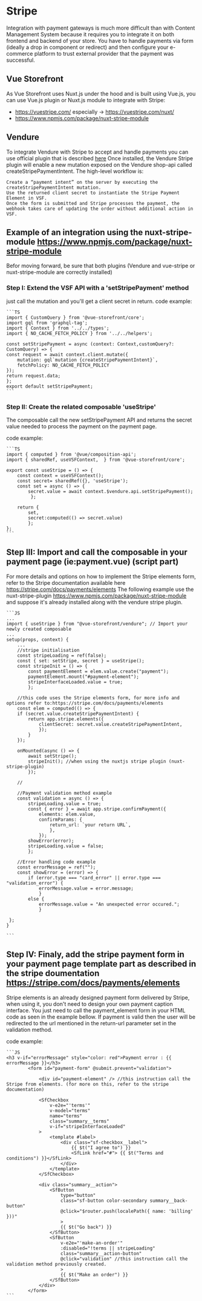 # Stripe

Integration with payment gateways is much more difficult than with Content Management System because it requires you to integrate it on both frontend and backend of your store. You have to handle payments via form (ideally a drop in component or redirect) and then configure your e-commerce platform to trust external provider that the payment was successful.

## Vue Storefront

As Vue Storefront uses Nuxt.js under the hood and is built using Vue.js, you can use Vue.js plugin or Nuxt.js module to integrate with Stripe:

- <https://vuestripe.com/> especially -> <https://vuestripe.com/nuxt/>
- <https://www.npmjs.com/package/nuxt-stripe-module>

## Vendure

To integrate Vendure with Stripe to accept and handle payments you can use official plugin that is described [here](https://www.vendure.io/docs/typescript-api/payments-plugin/stripe-plugin/)
Once installed, the Vendure Stripe plugin will enable a new mutation exposed on the Vendure shop-api called createStripePaymentIntent.
The high-level workflow is:

    Create a “payment intent” on the server by executing the createStripePaymentIntent mutation.
    Use the returned client secret to instantiate the Stripe Payment Element in VSF.
    Once the form is submitted and Stripe processes the payment, the webhook takes care of updating the order without additional action in VSF.

## Example of an integration using the nuxt-stripe-module <https://www.npmjs.com/package/nuxt-stripe-module>

Befor moving forward, be sure that both plugins (Vendure and vue-stripe or nuxt-stripe-module are correctly installed)

### Step I: Extend the VSF API with a 'setStripePayment' method

just call the mutation and you'll get a client secret in return.
code example:

    ```TS
    import { CustomQuery } from '@vue-storefront/core';
    import gql from 'graphql-tag';
    import { Context } from '../../types';
    import { NO_CACHE_FETCH_POLICY } from '../../helpers';

    const setStripePayment = async (context: Context,customQuery?: CustomQuery) => { 
    const request = await context.client.mutate({
        mutation: gql`mutation {createStripePaymentIntent}`,
        fetchPolicy: NO_CACHE_FETCH_POLICY
    });  
    return request.data;  
    };
    export default setStripePayment;
    ```

### Step II: Create the related composable 'useStripe'

The composable call the new setStripePayment API and returns the secret value needed to process the payment on the payment page.

code example:

    ```TS
    import { computed } from '@vue/composition-api';
    import { sharedRef, useVSFContext,  } from '@vue-storefront/core';

    export const useStripe = () => {  
        const context = useVSFContext();
        const secret= sharedRef({}, 'useStripe'); 
        const set = async () => { 
            secret.value = await context.$vendure.api.setStripePayment(); 
             };

        return {
            set,
            secret:computed(() => secret.value)
            };
    };
    ```

## Step III: Import and call the composable in your payment page (ie:payment.vue) (script part)

For more details and options on how to implement the Stripe elements form, refer to the Stripe documentation available here <https://stripe.com/docs/payments/elements>
The following example use the nuxt-stripe-plugin <https://www.npmjs.com/package/nuxt-stripe-module> and suppose it's already installed along with the vendure stripe plugin.

    ```JS
    ...
    import { useStripe } from "@vue-storefront/vendure"; // Import your newly created composable
    ...
    setup(props, context) {
        ...
        //stripe initialisation
        const stripeLoading = ref(false);
        const { set: setStripe, secret } = useStripe();
        const stripeInit = () => {
            const paymentElement = elem.value.create("payment");
            paymentElement.mount("#payment-element");
            stripeInterfaceLoaded.value = true;
            };
        
        //this code uses the Stripe elements form, for more info and options refer to:https://stripe.com/docs/payments/elements
        const elem = computed(() => {
        if (secret.value.createStripePaymentIntent) {
            return app.stripe.elements({                
                clientSecret: secret.value.createStripePaymentIntent,
                });
            }
        });

        onMounted(async () => {
            await setStripe();
            stripeInit(); //when using the nuxtjs stripe plugin (nuxt-stripe-plugin)
            });
        
        //

        //Payment validation method example
        const validation = async () => {
            stripeLoading.value = true;
            const { error } = await app.stripe.confirmPayment({
                elements: elem.value,
                confirmParams: {
                    return_url: `your return URL`,
                    },
                });      
            showError(error);
            stripeLoading.value = false;
            };
        
        //Error handling code example
        const errorMessage = ref("");        
        const showError = (error) => {
            if (error.type === "card_error" || error.type === "validation_error") {
                errorMessage.value = error.message;
                } 
            else {
                errorMessage.value = "An unexpected error occured.";
                }

     };
    }

    ```

## Step IV: Finaly, add the stripe payment form in your payment page template part as described in the stripe doumentation <https://stripe.com/docs/payments/elements>

Stripe elements is an already designed payment form delivered by Stripe, when using it, you don't need to design your own payment caption interface.
You just need to call the payment_element form in your HTML code as seen in the example bellow.
If payment is valid then the user will be redirected to the url mentioned in the return-url parameter set in the validation method.

code example:

    ```JS
    <h3 v-if="errorMessage" style="color: red">Payment error : {{ errorMessage }}</h3>
            <form id="payment-form" @submit.prevent="validation">

                <div id="payment-element" /> //this instruction call the Stripe from elements. (for more on this, refer to the stripe documentation)

                <SfCheckbox
                    v-e2e="'terms'"
                    v-model="terms"
                    name="terms"
                    class="summary__terms"
                    v-if="stripeInterfaceLoaded"
                >
                    <template #label>
                        <div class="sf-checkbox__label">
                            {{ $t("I agree to") }}
                            <SfLink href="#"> {{ $t("Terms and conditions") }}</SfLink>
                        </div>
                    </template>
                </SfCheckbox>

                <div class="summary__action">
                    <SfButton
                        type="button"
                        class="sf-button color-secondary summary__back-button"
                        @click="$router.push(localePath({ name: 'billing' }))"
                        >
                        {{ $t("Go back") }}
                    </SfButton>
                    <SfButton
                        v-e2e="'make-an-order'"
                        :disabled="!terms || stripeLoading"
                        class="summary__action-button"
                        @click="validation" //this instruction call the validation method previously created.
                        >
                        {{ $t("Make an order") }}
                    </SfButton>
                </div>
            </form>
    ```

